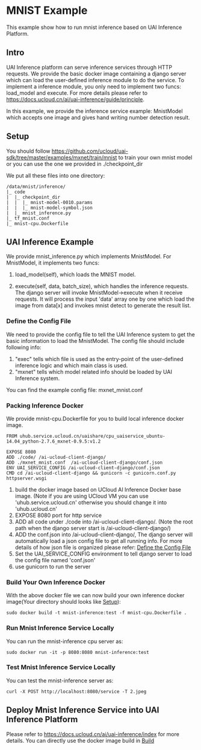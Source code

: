 # MNIST Example
This example show how to run mnist inference based on UAI Inference Platform.

## Intro
UAI Inference platform can serve inference services through HTTP requests. We provide the basic docker image containing a django server which can load the user-defined inference module to do the service. To implement a inference module, you only need to implement two funcs: load\_model and execute. For more details please refer to https://docs.ucloud.cn/ai/uai-inference/guide/principle.

In this example, we provide the inference service example: MnistModel which accepts one image and gives hand writing number detection result.

## Setup
You should follow https://github.com/ucloud/uai-sdk/tree/master/examples/mxnet/train/mnist to train your own mnist model or you can use the one we provided in ./checkpoint_dir

We put all these files into one directory:

	/data/mnist/inference/
	|_ code
	|  |_ checkpoint_dir
	|  |  |_ mnist-model-0010.params
	|  |  |_ mnist-model-symbol.json
	|  |_ mnist_inference.py
	|_ tf_mnist.conf
	|_ mnist-cpu.Dockerfile

## UAI Inference Example
We provide mnist\_inference.py which implements MnistModel. For MnistModel, it implements two funcs:

1. load\_model(self), which loads the MNIST model. 

2. execute(self, data, batch_size), which handles the inference requests. The django server will invoke MnistModel->execute when it receive requests. It will process the input 'data' array one by one which load the image from data[x] and invokes mnist detect to generate the result list. 

### Define the Config File
We need to provide the config file to tell the UAI Inference system to get the basic information to load the MnistModel. The config file should include following info:

1. "exec" tells which file is used as the entry-point of the user-defined inference logic and which main class is used. 
2. "mxnet" tells which model related info should be loaded by UAI Inference system.

You can find the example config file: mxnet_mnist.conf

### Packing Inference Docker
We provide mnist-cpu.Dockerfile for you to build local inference docker image.

	FROM uhub.service.ucloud.cn/uaishare/cpu_uaiservice_ubuntu-14.04_python-2.7.6_mxnet-0.9.5:v1.2

	EXPOSE 8080
	ADD ./code/ /ai-ucloud-client-django/
	ADD ./mxnet_mnist.conf  /ai-ucloud-client-django/conf.json
	ENV UAI_SERVICE_CONFIG /ai-ucloud-client-django/conf.json
	CMD cd /ai-ucloud-client-django && gunicorn -c gunicorn.conf.py httpserver.wsgi

1. build the docker image based on UCloud AI Inference Docker base image. (Note if you are using UCloud VM you can use 'uhub.service.ucloud.cn' otherwise you should change it into 'uhub.ucloud.cn'
2. EXPOSE 8080 port for http service
3. ADD all code under ./code into /ai-ucloud-client-django/. (Note the root path when the django server start is /ai-ucloud-client-django/)
4. ADD the conf.json into /ai-ucloud-client-django/, The django server will automatically load a json config file to get all running info. For more details of how json file is organized please refer: [Define the Config File](#define-the-config-file)
5. Set the UAI_SERVICE_CONFIG environment to tell django server to load the config file named 'conf.json'
6. use gunicorn to run the server

### Build Your Own Inference Docker
With the above docker file we can now build your own inference docker image(Your directory should looks like [Setup](#setup)):

	sudo docker build -t mnist-inference:test -f mnist-cpu.Dockerfile .

### Run Mnist Inference Service Locally
You can run the mnist-inference cpu server as:

	sudo docker run -it -p 8080:8080 mnist-inference:test

### Test Mnist Inference Service Locally
You can test the mnist-inference server as:

	curl -X POST http://localhost:8080/service -T 2.jpeg

## Deploy Mnist Inference Service into UAI Inference Platform
Please refer to https://docs.ucloud.cn/ai/uai-inference/index for more details. You can directly use the docker image build in [Build](#build-your-own-inference-docker)
